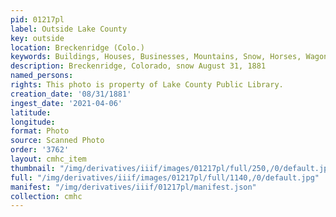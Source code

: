 ```yaml
---
pid: 01217pl
label: Outside Lake County
key: outside
location: Breckenridge (Colo.)
keywords: Buildings, Houses, Businesses, Mountains, Snow, Horses, Wagons
description: Breckenridge, Colorado, snow August 31, 1881
named_persons: 
rights: This photo is property of Lake County Public Library.
creation_date: '08/31/1881'
ingest_date: '2021-04-06'
latitude: 
longitude: 
format: Photo
source: Scanned Photo
order: '3762'
layout: cmhc_item
thumbnail: "/img/derivatives/iiif/images/01217pl/full/250,/0/default.jpg"
full: "/img/derivatives/iiif/images/01217pl/full/1140,/0/default.jpg"
manifest: "/img/derivatives/iiif/01217pl/manifest.json"
collection: cmhc
---
```

